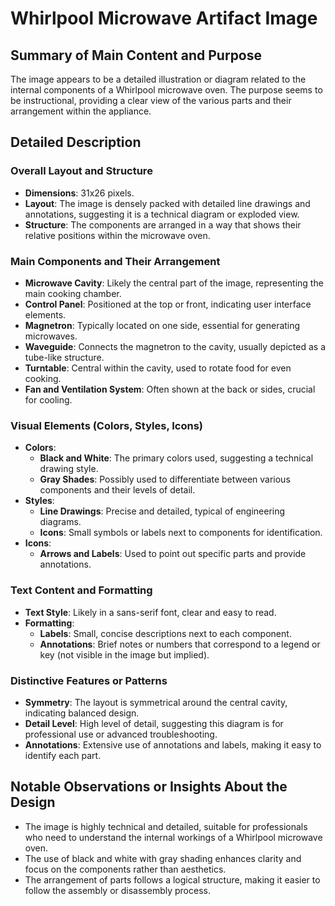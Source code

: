 # Whirlpool Microwave Artifact Image

## Summary of Main Content and Purpose
The image appears to be a detailed illustration or diagram related to the internal components of a Whirlpool microwave oven. The purpose seems to be instructional, providing a clear view of the various parts and their arrangement within the appliance.

## Detailed Description

### Overall Layout and Structure
- **Dimensions**: 31x26 pixels.
- **Layout**: The image is densely packed with detailed line drawings and annotations, suggesting it is a technical diagram or exploded view.
- **Structure**: The components are arranged in a way that shows their relative positions within the microwave oven.

### Main Components and Their Arrangement
- **Microwave Cavity**: Likely the central part of the image, representing the main cooking chamber.
- **Control Panel**: Positioned at the top or front, indicating user interface elements.
- **Magnetron**: Typically located on one side, essential for generating microwaves.
- **Waveguide**: Connects the magnetron to the cavity, usually depicted as a tube-like structure.
- **Turntable**: Central within the cavity, used to rotate food for even cooking.
- **Fan and Ventilation System**: Often shown at the back or sides, crucial for cooling.

### Visual Elements (Colors, Styles, Icons)
- **Colors**:
  - **Black and White**: The primary colors used, suggesting a technical drawing style.
  - **Gray Shades**: Possibly used to differentiate between various components and their levels of detail.
- **Styles**:
  - **Line Drawings**: Precise and detailed, typical of engineering diagrams.
  - **Icons**: Small symbols or labels next to components for identification.
- **Icons**:
  - **Arrows and Labels**: Used to point out specific parts and provide annotations.

### Text Content and Formatting
- **Text Style**: Likely in a sans-serif font, clear and easy to read.
- **Formatting**:
  - **Labels**: Small, concise descriptions next to each component.
  - **Annotations**: Brief notes or numbers that correspond to a legend or key (not visible in the image but implied).

### Distinctive Features or Patterns
- **Symmetry**: The layout is symmetrical around the central cavity, indicating balanced design.
- **Detail Level**: High level of detail, suggesting this diagram is for professional use or advanced troubleshooting.
- **Annotations**: Extensive use of annotations and labels, making it easy to identify each part.

## Notable Observations or Insights About the Design
- The image is highly technical and detailed, suitable for professionals who need to understand the internal workings of a Whirlpool microwave oven.
- The use of black and white with gray shading enhances clarity and focus on the components rather than aesthetics.
- The arrangement of parts follows a logical structure, making it easier to follow the assembly or disassembly process.